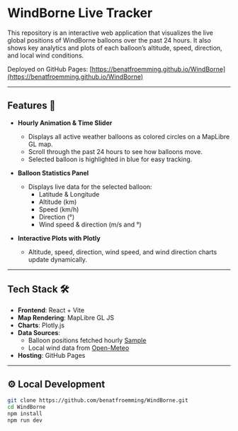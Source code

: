# WindBorne Live Tracker

This repository is an interactive web application that visualizes the live global positions of WindBorne balloons over the past 24 hours. It also shows key analytics and plots of each balloon’s altitude, speed, direction, and local wind conditions.

Deployed on GitHub Pages: [https://benatfroemming.github.io/WindBorne](https://benatfroemming.github.io/WindBorne)

---

## Features 🚀

- **Hourly Animation & Time Slider**
  - Displays all active weather balloons as colored circles on a MapLibre GL map.  
  - Scroll through the past 24 hours to see how balloons move.  
  - Selected balloon is highlighted in blue for easy tracking.  

- **Balloon Statistics Panel**  
  - Displays live data for the selected balloon:
    - Latitude & Longitude  
    - Altitude (km)  
    - Speed (km/h)  
    - Direction (°)  
    - Wind speed & direction (m/s and °)  

- **Interactive Plots with Plotly**  
  - Altitude, speed, direction, wind speed, and wind direction charts update dynamically.  

---

## Tech Stack 🛠️

- **Frontend**: React + Vite  
- **Map Rendering**: MapLibre GL JS  
- **Charts**: Plotly.js  
- **Data Sources**:  
  - Balloon positions fetched hourly [Sample](https://a.windbornesystems.com/treasure/00.json) 
  - Local wind data from [Open-Meteo](https://open-meteo.com/)  
- **Hosting**: GitHub Pages  

---

## ⚙️ Local Development

```bash
git clone https://github.com/benatfroemming/WindBorne.git
cd WindBorne
npm install
npm run dev
